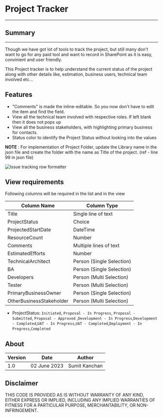 # Project Tracker
-----

## Summary
----

Though we have got lot of tools to track the project, but still many don't want to go for any paid tool and want to record in SharePoint as it is easy, convinient and user friendly. 

This Project tracker is to help understand the current status of the project along with other details like, estimation, business users, technical team involved etc...

## Features
 - "Comments" is made the inline-editable. So you now don't have to edit the item and find the field.
 - View all the technical team involved with respective roles. If left blank then it does not pops up
 - View all the business stakeholders, with highlighting primary business for contacts.
 - Status color to identify the Project Status without looking into the values


__NOTE__ : For implementation of Project Folder, update the Library name in the json file and create the folder with the name as Title of the project. (ref - line 99 in json file)

![Issue tracking row formatter](./ProjectTracking.gif)

 
## View requirements

Following columns will be required in the list and in the view

| Column Name              | Column Type               |
| ------------------------ | ------------------------- |
| Title                    | Single line of text       |
| ProjectStatus            | Choice                    |
| ProjectedStartDate       | DateTime                  |
| ResourceCount            | Number                    |
| Comments                 | Multiple lines of text    |
| EstimatedEfforts         | Number                    |
| TechnicalArchitect       | Person (Single Selection) |
| BA                       | Person (Single Selection) |
| Developers               | Person (Multi Selection)  |
| Tester                   | Person (Multi Selection)  |
| PrimaryBusinessOwner     | Person (Single Selection) |
| OtherBusinessStakeholder | Person (Multi Selection)  |

- ProjectStatus: `Initiated`, `Proposal - In Progress`, `Proposal - Submitted`, `Proposal - Approved` ,`Development - In Progress`,`Development - Completed`,`UAT - In Progress`,`UAT - Completed`,`Deployment - In Progress`,`Completed`

## About

| Version | Date         | Author        |
| ------- | ------------ | ------------- |
| 1.0     | 02 June 2023 | Sumit Kanchan |

## Disclaimer

THIS CODE IS PROVIDED AS IS WITHOUT WARRANTY OF ANY KIND, EITHER EXPRESS OR IMPLIED, INCLUDING ANY IMPLIED WARRANTIES OF FITNESS FOR A PARTICULAR PURPOSE, MERCHANTABILITY, OR NON-INFRINGEMENT.
